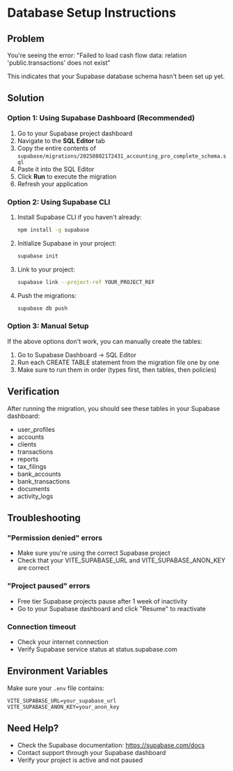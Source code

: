 # Database Setup Instructions

## Problem
You're seeing the error: "Failed to load cash flow data: relation 'public.transactions' does not exist"

This indicates that your Supabase database schema hasn't been set up yet.

## Solution

### Option 1: Using Supabase Dashboard (Recommended)
1. Go to your Supabase project dashboard
2. Navigate to the **SQL Editor** tab
3. Copy the entire contents of `supabase/migrations/20250802172431_accounting_pro_complete_schema.sql`
4. Paste it into the SQL Editor
5. Click **Run** to execute the migration
6. Refresh your application

### Option 2: Using Supabase CLI
1. Install Supabase CLI if you haven't already:
   ```bash
   npm install -g supabase
   ```

2. Initialize Supabase in your project:
   ```bash
   supabase init
   ```

3. Link to your project:
   ```bash
   supabase link --project-ref YOUR_PROJECT_REF
   ```

4. Push the migrations:
   ```bash
   supabase db push
   ```

### Option 3: Manual Setup
If the above options don't work, you can manually create the tables:

1. Go to Supabase Dashboard → SQL Editor
2. Run each CREATE TABLE statement from the migration file one by one
3. Make sure to run them in order (types first, then tables, then policies)

## Verification
After running the migration, you should see these tables in your Supabase dashboard:
- user_profiles
- accounts
- clients
- transactions
- reports
- tax_filings
- bank_accounts
- bank_transactions
- documents
- activity_logs

## Troubleshooting

### "Permission denied" errors
- Make sure you're using the correct Supabase project
- Check that your VITE_SUPABASE_URL and VITE_SUPABASE_ANON_KEY are correct

### "Project paused" errors
- Free tier Supabase projects pause after 1 week of inactivity
- Go to your Supabase dashboard and click "Resume" to reactivate

### Connection timeout
- Check your internet connection
- Verify Supabase service status at status.supabase.com

## Environment Variables
Make sure your `.env` file contains:
```
VITE_SUPABASE_URL=your_supabase_url
VITE_SUPABASE_ANON_KEY=your_anon_key
```

## Need Help?
- Check the Supabase documentation: https://supabase.com/docs
- Contact support through your Supabase dashboard
- Verify your project is active and not paused